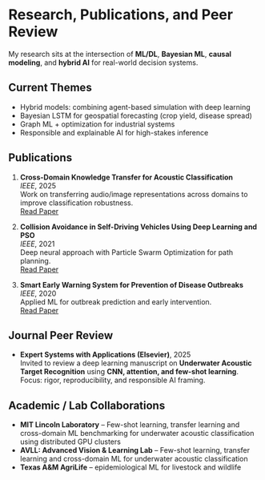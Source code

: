 # Research, Publications, and Peer Review

My research sits at the intersection of **ML/DL**, **Bayesian ML**, **causal modeling**, and **hybrid AI** for real-world decision systems.

## Current Themes
- Hybrid models: combining agent-based simulation with deep learning
- Bayesian LSTM for geospatial forecasting (crop yield, disease spread)
- Graph ML + optimization for industrial systems
- Responsible and explainable AI for high-stakes inference

## Publications

1. **Cross-Domain Knowledge Transfer for Acoustic Classification**  
   *IEEE*, 2025  
   Work on transferring audio/image representations across domains to improve classification robustness.  
   [Read Paper](#)

2. **Collision Avoidance in Self-Driving Vehicles Using Deep Learning and PSO**  
   *IEEE*, 2021  
   Deep neural approach with Particle Swarm Optimization for path planning.  
   [Read Paper](#)

3. **Smart Early Warning System for Prevention of Disease Outbreaks**  
   *IEEE*, 2020  
   Applied ML for outbreak prediction and early intervention.  
   [Read Paper](#)

## Journal Peer Review
- **Expert Systems with Applications (Elsevier)**, 2025  
  Invited to review a deep learning manuscript on **Underwater Acoustic Target Recognition** using **CNN, attention, and few-shot learning**.  
  Focus: rigor, reproducibility, and responsible AI framing.

## Academic / Lab Collaborations
- **MIT Lincoln Laboratory** – Few-shot learning, transfer learning and cross-domain ML benchmarking for underwater acoustic classification using distributed GPU clusters  
- **AVLL: Advanced Vision & Learning Lab** – Few-shot learning, transfer learning and cross-domain ML for underwater acoustic classification
- **Texas A&M AgriLife** – epidemiological ML for livestock and wildlife
